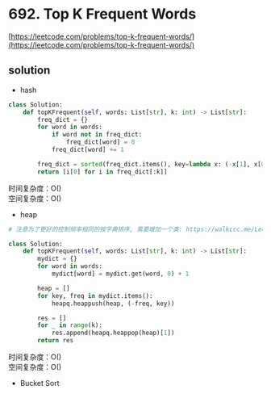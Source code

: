 # 692. Top K Frequent Words
[https://leetcode.com/problems/top-k-frequent-words/](https://leetcode.com/problems/top-k-frequent-words/)


## solution

- hash
```python
class Solution:
    def topKFrequent(self, words: List[str], k: int) -> List[str]:
        freq_dict = {}
        for word in words:
            if word not in freq_dict:
                freq_dict[word] = 0
            freq_dict[word] += 1

        freq_dict = sorted(freq_dict.items(), key=lambda x: (-x[1], x[0]), reverse=False)
        return [i[0] for i in freq_dict[:k]]
```
时间复杂度：O() <br>
空间复杂度：O()

- heap
```python
# 注意为了更好的控制频率相同的按字典排序, 需要增加一个类: https://walkccc.me/LeetCode/problems/0692/#__tabbed_2_3

class Solution:
    def topKFrequent(self, words: List[str], k: int) -> List[str]:
        mydict = {}
        for word in words:
            mydict[word] = mydict.get(word, 0) + 1

        heap = []
        for key, freq in mydict.items():
            heapq.heappush(heap, (-freq, key))

        res = []
        for _ in range(k):
            res.append(heapq.heappop(heap)[1])
        return res
```
时间复杂度：O() <br>
空间复杂度：O()

- Bucket Sort
```python

```
